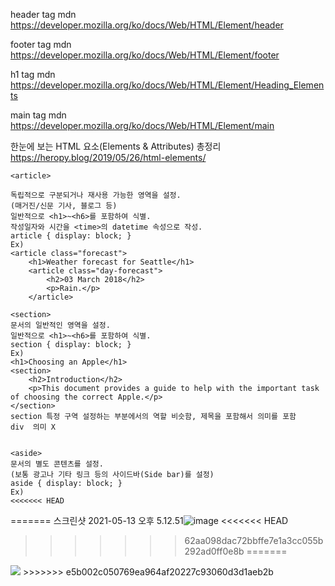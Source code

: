 header tag mdn
https://developer.mozilla.org/ko/docs/Web/HTML/Element/header

footer tag mdn
https://developer.mozilla.org/ko/docs/Web/HTML/Element/footer

h1 tag mdn
https://developer.mozilla.org/ko/docs/Web/HTML/Element/Heading_Elements

main tag mdn
https://developer.mozilla.org/ko/docs/Web/HTML/Element/main

한눈에 보는 HTML 요소(Elements & Attributes) 총정리
https://heropy.blog/2019/05/26/html-elements/


```
<article>
    
독립적으로 구분되거나 재사용 가능한 영역을 설정.
(매거진/신문 기사, 블로그 등)
일반적으로 <h1>~<h6>를 포함하여 식별.
작성일자와 시간을 <time>의 datetime 속성으로 작성.
article { display: block; }
Ex)
<article class="forecast">
    <h1>Weather forecast for Seattle</h1>
    <article class="day-forecast">
        <h2>03 March 2018</h2>
        <p>Rain.</p>
    </article>
```
```
<section>
문서의 일반적인 영역을 설정.
일반적으로 <h1>~<h6>를 포함하여 식별.
section { display: block; }
Ex)
<h1>Choosing an Apple</h1>
<section>
    <h2>Introduction</h2>
    <p>This document provides a guide to help with the important task of choosing the correct Apple.</p>
</section>
section 특정 구역 설정하는 부분에서의 역할 비슷함, 제목을 포함해서 의미를 포함
div  의미 X


<aside>
문서의 별도 콘텐츠를 설정.
(보통 광고나 기타 링크 등의 사이드바(Side bar)를 설정)
aside { display: block; }
Ex)
<<<<<<< HEAD
```
=======
스크린샷 2021-05-13 오후 5.12.51![image](https://user-images.githubusercontent.com/71302348/118098314-b4281680-b40e-11eb-9491-e7056dee9401.png)
<<<<<<< HEAD
>>>>>>> 62aa098dac72bbffe7e1a3cc055b292ad0ff0e8b
=======
<img src="(https://user-images.githubusercontent.com/71302348/118098314-b4281680-b40e-11eb-9491-e7056dee9401.png)">
>>>>>>> e5b002c050769ea964af20227c93060d3d1aeb2b
